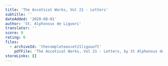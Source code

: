 ```yaml
---
title: 'The Ascetical Works, Vol 21 - Letters'
subtitle: ''
dateAdded: '2020-08-01'
author: 'St. Alphonsus de Liguori'
translator: ''
score: 0
rating: 0
files:
  - archiveId: 'thecompleteascet21liguuoft'
    pdfFile: 'The Ascetical Works, Vol 21 - Letters, by St Alphonsus de Liguori.pdf'
storeLinks: []
---
```



